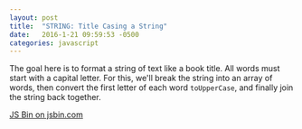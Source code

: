 ```yaml
---
layout: post
title:  "STRING: Title Casing a String"
date:   2016-1-21 09:59:53 -0500
categories: javascript
---
```


The goal here is to format a string of text like a book title. All words must start with a capital letter. For this, we'll break the string into an array of words, then convert the first letter of each word `toUpperCase`, and finally join the string back together.

<a class="jsbin-embed" href="http://jsbin.com/bijilaxeta/embed?js,console">JS Bin on jsbin.com</a><script src="http://static.jsbin.com/js/embed.min.js?3.35.9"></script>
